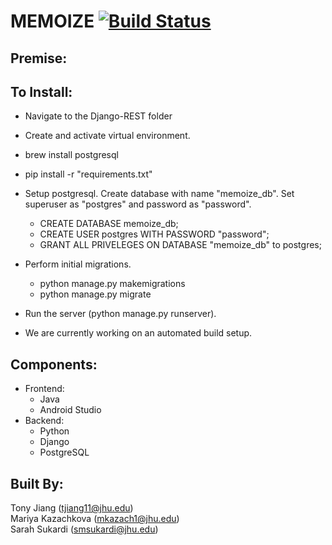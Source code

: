 # MEMOIZE [![Build Status](https://travis-ci.com/jhu-oose/2016-group-19.svg?token=pxuwgYspjAfqr5xt35A6&branch=master)](https://travis-ci.com/jhu-oose/2016-group-19)



## Premise:

## To Install:

* Navigate to the Django-REST folder
* Create and activate virtual environment.
* brew install postgresql
* pip install -r "requirements.txt"
* Setup postgresql. Create database with name "memoize_db". Set superuser as "postgres" and password as "password".
	* CREATE DATABASE memoize_db;
	* CREATE USER postgres WITH PASSWORD "password";
	* GRANT ALL PRIVELEGES ON DATABASE "memoize_db" to postgres;
* Perform initial migrations.
	* python manage.py makemigrations
	* python manage.py migrate
* Run the server (python manage.py runserver).

* We are currently working on an automated build setup.

## Components:
* Frontend:
    * Java
    * Android Studio
* Backend:
    * Python
    * Django
    * PostgreSQL
       
## Built By:
Tony Jiang (tjiang11@jhu.edu)  
Mariya Kazachkova (mkazach1@jhu.edu)  
Sarah Sukardi (smsukardi@jhu.edu)    
